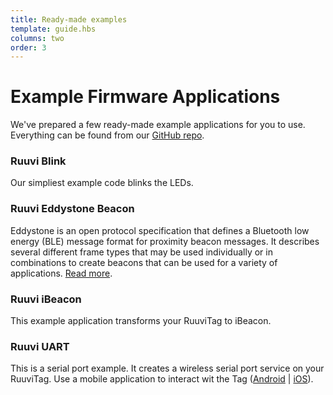 ```yaml
---
title: Ready-made examples
template: guide.hbs
columns: two
order: 3
---
```


# Example Firmware Applications
We've prepared a few ready-made example applications for you to use. Everything can be found from our [GitHub repo](http://github.com/ruuvi/ruuvitag_fw).

### Ruuvi Blink
Our simpliest example code blinks the LEDs.

### Ruuvi Eddystone Beacon
Eddystone is an open protocol specification that defines a Bluetooth low energy (BLE) message format for proximity beacon messages. It describes several different frame types that may be used individually or in combinations to create beacons that can be used for a variety of applications. [Read more](https://github.com/google/eddystone).

### Ruuvi iBeacon
This example application transforms your RuuviTag to iBeacon.

### Ruuvi UART
This is a serial port example. It creates a wireless serial port service on your RuuviTag. Use a mobile application to interact wit the Tag ([Android](https://play.google.com/store/apps/details?id=com.nordicsemi.nrfUARTv2) | [iOS](https://itunes.apple.com/us/app/nrf-uart/id614594903)).
